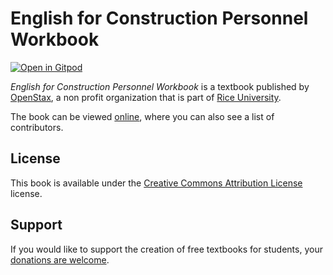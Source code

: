 # English for Construction Personnel Workbook

[![Open in Gitpod](https://gitpod.io/button/open-in-gitpod.svg)](https://gitpod.io/from-referrer/)

_English for Construction Personnel Workbook_ is a textbook published by [OpenStax](https://openstax.org/), a non profit organization that is part of [Rice University](https://www.rice.edu/).

The book can be viewed [online](https://github.com/cnx-user-books/cnxbook-english-for-construction-personnel-workbook/releases/latest), where you can also see a list of contributors.

## License
This book is available under the [Creative Commons Attribution License](./LICENSE) license.

## Support
If you would like to support the creation of free textbooks for students, your [donations are welcome](https://riceconnect.rice.edu/donation/support-openstax-banner).
